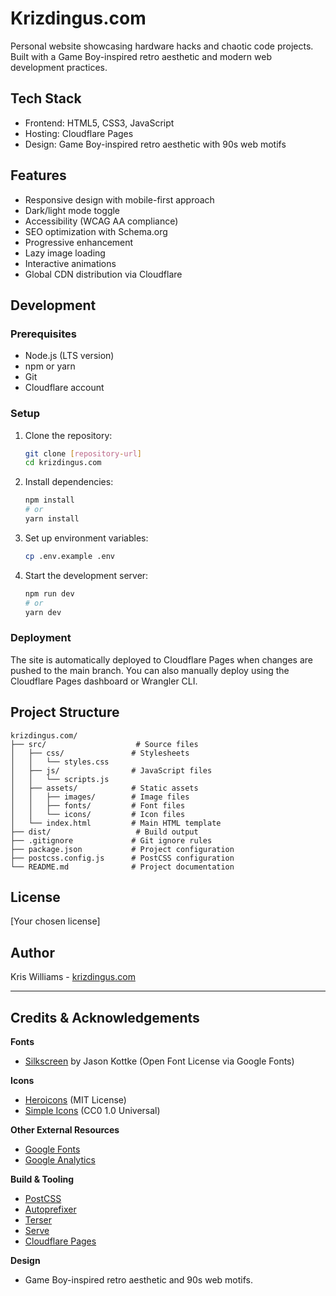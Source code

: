 # Krizdingus.com

Personal website showcasing hardware hacks and chaotic code projects. Built with a Game Boy-inspired retro aesthetic and modern web development practices.

## Tech Stack

- Frontend: HTML5, CSS3, JavaScript
- Hosting: Cloudflare Pages
- Design: Game Boy-inspired retro aesthetic with 90s web motifs

## Features

- Responsive design with mobile-first approach
- Dark/light mode toggle
- Accessibility (WCAG AA compliance)
- SEO optimization with Schema.org
- Progressive enhancement
- Lazy image loading
- Interactive animations
- Global CDN distribution via Cloudflare

## Development

### Prerequisites

- Node.js (LTS version)
- npm or yarn
- Git
- Cloudflare account

### Setup

1. Clone the repository:
   ```bash
   git clone [repository-url]
   cd krizdingus.com
   ```

2. Install dependencies:
   ```bash
   npm install
   # or
   yarn install
   ```

3. Set up environment variables:
   ```bash
   cp .env.example .env
   ```

4. Start the development server:
   ```bash
   npm run dev
   # or
   yarn dev
   ```

### Deployment

The site is automatically deployed to Cloudflare Pages when changes are pushed to the main branch. You can also manually deploy using the Cloudflare Pages dashboard or Wrangler CLI.

## Project Structure

```
krizdingus.com/
├── src/                    # Source files
│   ├── css/               # Stylesheets
│   │   └── styles.css
│   ├── js/                # JavaScript files
│   │   └── scripts.js
│   ├── assets/            # Static assets
│   │   ├── images/        # Image files
│   │   ├── fonts/         # Font files
│   │   └── icons/         # Icon files
│   └── index.html         # Main HTML template
├── dist/                   # Build output
├── .gitignore             # Git ignore rules
├── package.json           # Project configuration
├── postcss.config.js      # PostCSS configuration
└── README.md              # Project documentation
```

## License

[Your chosen license]

## Author

Kris Williams - [krizdingus.com](https://krizdingus.com)

---

## Credits & Acknowledgements

**Fonts**
- [Silkscreen](https://fonts.google.com/specimen/Silkscreen) by Jason Kottke (Open Font License via Google Fonts)

**Icons**
- [Heroicons](https://heroicons.com/) (MIT License)
- [Simple Icons](https://simpleicons.org/) (CC0 1.0 Universal)

**Other External Resources**
- [Google Fonts](https://fonts.google.com/)
- [Google Analytics](https://analytics.google.com/)

**Build & Tooling**
- [PostCSS](https://postcss.org/)
- [Autoprefixer](https://github.com/postcss/autoprefixer)
- [Terser](https://github.com/terser/terser)
- [Serve](https://github.com/vercel/serve)
- [Cloudflare Pages](https://pages.cloudflare.com/)

**Design**
- Game Boy-inspired retro aesthetic and 90s web motifs. 